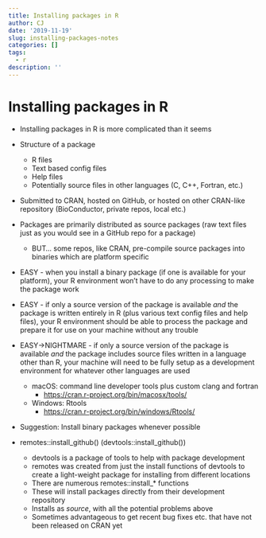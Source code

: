 ```yaml
---
title: Installing packages in R
author: CJ
date: '2019-11-19'
slug: installing-packages-notes
categories: []
tags:
  - r
description: ''
---
```


# Installing packages in R

- Installing packages in R is more complicated than it seems

- Structure of a package
    - R files
    - Text based config files
    - Help files
    - Potentially source files in other languages (C, C++, Fortran, etc.)
- Submitted to CRAN, hosted on GitHub, or hosted on other CRAN-like repository (BioConductor, private repos, local etc.)
- Packages are primarily distributed as source packages (raw text files just as you would see in a GitHub repo for a package)
    - BUT… some repos, like CRAN, pre-compile source packages into binaries which are platform specific
- EASY - when you install a binary package (if one is available for your platform), your R environment won’t have to do any processing to make the package work
- EASY - if only a source version of the package is available *and* the package is written entirely in R (plus various text config files and help files), your R environment should be able to process the package and prepare it for use on your machine without any trouble
- EASY->NIGHTMARE - if only a source version of the package is available *and* the package includes source files written in a language other than R, your machine will need to be fully setup as a development environment for whatever other languages are used
    - macOS: command line developer tools plus custom clang and fortran
        - https://cran.r-project.org/bin/macosx/tools/
    - Windows: Rtools
        - https://cran.r-project.org/bin/windows/Rtools/
- Suggestion: Install binary packages whenever possible

- remotes::install_github() (devtools::install_github())
    - devtools is a package of tools to help with package development
    - remotes was created from just the install functions of devtools to create a light-weight package for installing from different locations
    - There are numerous remotes::install_* functions
    - These will install packages directly from their development repository
    - Installs as *source*, with all the potential problems above
    - Sometimes advantageous to get recent bug fixes etc. that have not been released on CRAN yet
